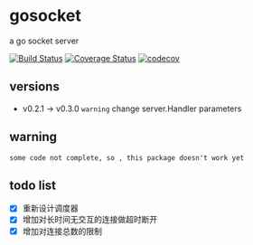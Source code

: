 # gosocket
a go socket server

[![Build Status](https://travis-ci.org/jarod2011/gosocket.svg?branch=master)](https://travis-ci.org/jarod2011/gosocket)
[![Coverage Status](https://coveralls.io/repos/github/jarod2011/gosocket/badge.svg?branch=master)](https://coveralls.io/github/jarod2011/gosocket?branch=master)
[![codecov](https://codecov.io/gh/jarod2011/gosocket/branch/master/graph/badge.svg)](https://codecov.io/gh/jarod2011/gosocket)

## versions

- v0.2.1 -> v0.3.0 `warning` change server.Handler parameters

## warning
```
some code not complete, so , this package doesn't work yet
```

## todo list

- [x] 重新设计调度器
- [x] 增加对长时间无交互的连接做超时断开
- [x] 增加对连接总数的限制
